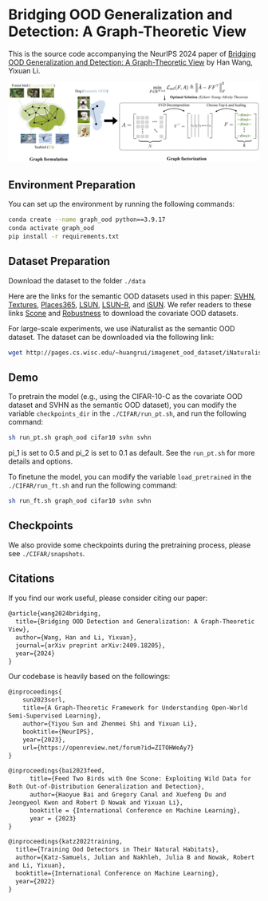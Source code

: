 # Bridging OOD Generalization and Detection: A Graph-Theoretic View

This is the source code accompanying the NeurIPS 2024 paper of [Bridging OOD Generalization and Detection: A Graph-Theoretic View](https://arxiv.org/abs/2409.18205)  by Han Wang, Yixuan Li.

![teaser](./assets/teaser_ood.jpg)

## Environment Preparation
You can set up the environment by running the following commands:
```bash
conda create --name graph_ood python==3.9.17
conda activate graph_ood
pip install -r requirements.txt
```

## Dataset Preparation
Download the dataset to the folder `./data`

Here are the links for the semantic OOD datasets used in this paper: [SVHN](http://ufldl.stanford.edu/housenumbers/), [Textures](https://www.robots.ox.ac.uk/~vgg/data/dtd/), [Places365](http://places2.csail.mit.edu/download.html), [LSUN](https://www.dropbox.com/s/fhtsw1m3qxlwj6h/LSUN.tar.gz), [LSUN-R](https://www.dropbox.com/s/moqh2wh8696c3yl/LSUN_resize.tar.gz), and [iSUN](https://www.dropbox.com/s/ssz7qxfqae0cca5/iSUN.tar.gz). We refer readers to these links [Scone](https://github.com/deeplearning-wisc/scone) and [Robustness](https://github.com/hendrycks/robustness) to download the covariate OOD datasets.

For large-scale experiments, we use iNaturalist as the semantic OOD dataset. The dataset can be downloaded via the following link:
```bash
wget http://pages.cs.wisc.edu/~huangrui/imagenet_ood_dataset/iNaturalist.tar.gz
```

## Demo
To pretrain the model (e.g., using the CIFAR-10-C as the covariate OOD dataset and SVHN as the semantic OOD dataset), you can modify the variable `checkpoints_dir` in the `./CIFAR/run_pt.sh`, and run the following command:
```bash
sh run_pt.sh graph_ood cifar10 svhn svhn
```
pi_1 is set to 0.5 and pi_2 is set to 0.1 as default. See the `run_pt.sh` for more details and options.

To finetune the model, you can modify the variable `load_pretrained` in the `./CIFAR/run_ft.sh` and run the following command:
```bash
sh run_ft.sh graph_ood cifar10 svhn svhn
```

## Checkpoints
We also provide some checkpoints during the pretraining process, please see `./CIFAR/snapshots`.

## Citations

If you find our work useful, please consider citing our paper:

```
@article{wang2024bridging,
  title={Bridging OOD Detection and Generalization: A Graph-Theoretic View},
  author={Wang, Han and Li, Yixuan},
  journal={arXiv preprint arXiv:2409.18205},
  year={2024}
}
```

Our codebase is heavily based on the followings:

```
@inproceedings{
    sun2023sorl,
    title={A Graph-Theoretic Framework for Understanding Open-World Semi-Supervised Learning},
    author={Yiyou Sun and Zhenmei Shi and Yixuan Li},
    booktitle={NeurIPS},
    year={2023},
    url={https://openreview.net/forum?id=ZITOHWeAy7}
}
```
```
@inproceedings{bai2023feed,
      title={Feed Two Birds with One Scone: Exploiting Wild Data for Both Out-of-Distribution Generalization and Detection}, 
      author={Haoyue Bai and Gregory Canal and Xuefeng Du and Jeongyeol Kwon and Robert D Nowak and Yixuan Li},
      booktitle = {International Conference on Machine Learning},
      year = {2023}
}
```
```
@inproceedings{katz2022training,
  title={Training Ood Detectors in Their Natural Habitats},
  author={Katz-Samuels, Julian and Nakhleh, Julia B and Nowak, Robert and Li, Yixuan},
  booktitle={International Conference on Machine Learning},
  year={2022}
}
```